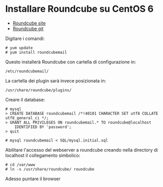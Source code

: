 Installare Roundcube su CentOS 6
=========
- [Roundcube site](http://roundcube.net/)
- [Roundcube git](https://github.com/roundcube/roundcubemail/blob/master/INSTALL)

Digitare i comandi:
```
# yum update
# yum install roundcubemail
```
Questo installerà Roundcube con cartella di configurazione in:
```
/etc/roundcubemail/
```
La cartella dei plugin sarà invece posizionata in:
```
/usr/share/roundcube/plugins/
```
Creare il database:
```
# mysql
> CREATE DATABASE roundcubemail /*!40101 CHARACTER SET utf8 COLLATE utf8_general_ci */;
> GRANT ALL PRIVILEGES ON roundcubemail.* TO roundcube@localhost
    IDENTIFIED BY 'password';
> quit

# mysql roundcubemail < SQL/mysql.initial.sql

```
Abilitare l'accesso del webserver a roundcube creando nella directory di localhost il collegamento simbolico:
```
# cd /var/www
# ln -s /usr/share/roundcube/ roundcube
```
Adesso puntare il browser
